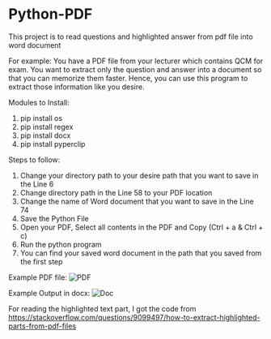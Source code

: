 # Python-PDF

This project is to read questions and highlighted answer from pdf file into word document

For example: You have a PDF file from your lecturer which contains QCM for exam. You want to extract only the question and answer into a document so that you can memorize them faster. Hence, you can use this program to extract those information like you desire.

Modules to Install:
1. pip install os
2. pip install regex
3. pip install docx
4. pip install pyperclip

Steps to follow: 
1. Change your directory path to your desire path that you want to save in the Line 6
2. Change directory path in the Line 58 to your PDF location
3. Change the name of Word document that you want to save in the Line 74
4. Save the Python File
5. Open your PDF, Select all contents in the PDF and Copy (Ctrl + a & Ctrl + c)
6. Run the python program
7. You can find your saved word document in the path that you saved from the first step

Example PDF file:
![PDF](https://user-images.githubusercontent.com/34526877/117576987-17b1fb80-b112-11eb-8757-62e68c5a578f.PNG)

Example Output in docx: 
![Doc](https://user-images.githubusercontent.com/34526877/117577026-4d56e480-b112-11eb-8ae8-cc425d06117b.PNG)

For reading the highlighted text part, I got the code from https://stackoverflow.com/questions/9099497/how-to-extract-highlighted-parts-from-pdf-files
